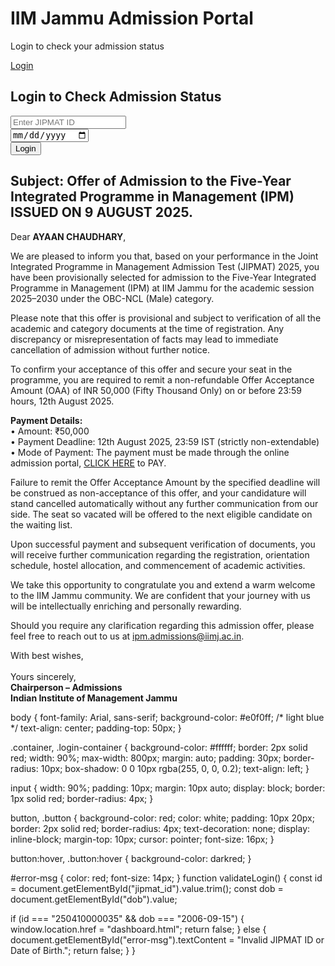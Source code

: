<!DOCTYPE html>
<html lang="en">
<head>
  <meta charset="UTF-8">
  <title>IIM Jammu Admissions</title>
  <link rel="stylesheet" href="style.css">
</head>
<body>
  <div class="container">
    <h1>IIM Jammu Admission Portal</h1>
    <p>Login to check your admission status</p>
    <a href="login.html" class="button">Login</a>
  </div>
</body>
</html>
<!DOCTYPE html>
<html lang="en">
<head>
  <meta charset="UTF-8">
  <title>Login - IIM Jammu</title>
  <link rel="stylesheet" href="style.css">
</head>
<body>
  <div class="login-container">
    <h2>Login to Check Admission Status</h2>
    <form onsubmit="return validateLogin()">
      <input type="text" id="jipmat_id" placeholder="Enter JIPMAT ID" required><br>
      <input type="date" id="dob" required><br>
      <button type="submit">Login</button>
    </form>
    <p id="error-msg"></p>
  </div>
  <script src="script.js"></script>
</body>
</html>
<!DOCTYPE html>
<html lang="en">
<head>
  <meta charset="UTF-8">
  <title>Admission Offer - IIM Jammu</title>
  <link rel="stylesheet" href="style.css">
</head>
<body>
  <div class="container">
    <h2>Subject: Offer of Admission to the Five-Year Integrated Programme in Management (IPM) ISSUED ON 9 AUGUST 2025.</h2>
    <p>Dear <strong>AYAAN CHAUDHARY</strong>,</p>
    <p>
      We are pleased to inform you that, based on your performance in the Joint Integrated Programme in Management Admission Test (JIPMAT) 2025,
      you have been provisionally selected for admission to the Five-Year Integrated Programme in Management (IPM) at IIM Jammu for the academic session 2025–2030 under the OBC-NCL (Male) category.
    </p>
    <p>
      Please note that this offer is provisional and subject to verification of all the academic and category documents at the time of registration.
      Any discrepancy or misrepresentation of facts may lead to immediate cancellation of admission without further notice.
    </p>
    <p>
      To confirm your acceptance of this offer and secure your seat in the programme, you are required to remit a non-refundable Offer Acceptance Amount (OAA) of INR 50,000 (Fifty Thousand Only) on or before 23:59 hours, 12th August 2025.
    </p>
    <p>
      <strong>Payment Details:</strong><br>
      • Amount: ₹50,000<br>
      • Payment Deadline: 12th August 2025, 23:59 IST (strictly non-extendable)<br>
      • Mode of Payment: The payment must be made through the online admission portal, <a href="#">CLICK HERE</a> to PAY.
    </p>
    <p>
      Failure to remit the Offer Acceptance Amount by the specified deadline will be construed as non-acceptance of this offer,
      and your candidature will stand cancelled automatically without any further communication from our side. The seat so vacated will be offered to the next eligible candidate on the waiting list.
    </p>
    <p>
      Upon successful payment and subsequent verification of documents, you will receive further communication regarding the registration,
      orientation schedule, hostel allocation, and commencement of academic activities.
    </p>
    <p>
      We take this opportunity to congratulate you and extend a warm welcome to the IIM Jammu community.
      We are confident that your journey with us will be intellectually enriching and personally rewarding.
    </p>
    <p>
      Should you require any clarification regarding this admission offer, please feel free to reach out to us at <a href="mailto:ipm.admissions@iimj.ac.in">ipm.admissions@iimj.ac.in</a>.
    </p>
    <p>
      With best wishes,<br><br>
      Yours sincerely,<br>
      <strong>Chairperson – Admissions<br>Indian Institute of Management Jammu</strong>
    </p>
  </div>
</body>
</html>
body {
  font-family: Arial, sans-serif;
  background-color: #e0f0ff; /* light blue */
  text-align: center;
  padding-top: 50px;
}

.container, .login-container {
  background-color: #ffffff;
  border: 2px solid red;
  width: 90%;
  max-width: 800px;
  margin: auto;
  padding: 30px;
  border-radius: 10px;
  box-shadow: 0 0 10px rgba(255, 0, 0, 0.2);
  text-align: left;
}

input {
  width: 90%;
  padding: 10px;
  margin: 10px auto;
  display: block;
  border: 1px solid red;
  border-radius: 4px;
}

button, .button {
  background-color: red;
  color: white;
  padding: 10px 20px;
  border: 2px solid red;
  border-radius: 4px;
  text-decoration: none;
  display: inline-block;
  margin-top: 10px;
  cursor: pointer;
  font-size: 16px;
}

button:hover, .button:hover {
  background-color: darkred;
}

#error-msg {
  color: red;
  font-size: 14px;
}
function validateLogin() {
  const id = document.getElementById("jipmat_id").value.trim();
  const dob = document.getElementById("dob").value;

  if (id === "250410000035" && dob === "2006-09-15") {
    window.location.href = "dashboard.html";
    return false;
  } else {
    document.getElementById("error-msg").textContent = "Invalid JIPMAT ID or Date of Birth.";
    return false;
  }
}
